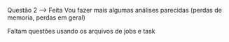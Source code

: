 Questão 2 --> Feita
Vou fazer mais algumas análises parecidas (perdas de memoria, perdas em geral)

Faltam questões usando os arquivos de jobs e task
